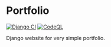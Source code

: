 # Portfolio
[![Django CI](https://github.com/Bubuclem/portfolio/actions/workflows/django.yml/badge.svg)](https://github.com/Bubuclem/portfolio/actions/workflows/django.yml)
[![CodeQL](https://github.com/Bubuclem/portfolio/actions/workflows/codeql.yml/badge.svg)](https://github.com/Bubuclem/portfolio/actions/workflows/codeql.yml)

Django website for very simple portfolio.
